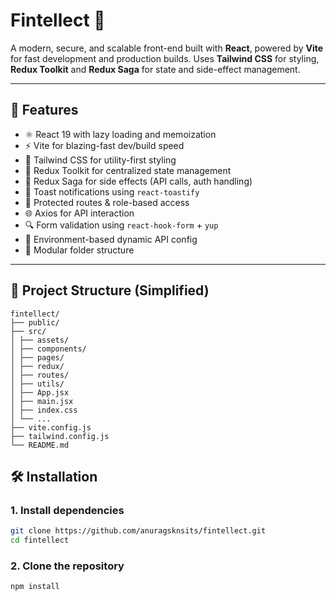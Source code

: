 # Fintellect 🧠

A modern, secure, and scalable front-end built with **React**, powered by **Vite** for fast development and production builds. Uses **Tailwind CSS** for styling, **Redux Toolkit** and **Redux Saga** for state and side-effect management.

---

## 🚀 Features

- ⚛️ React 19 with lazy loading and memoization
- ⚡ Vite for blazing-fast dev/build speed
- 🎨 Tailwind CSS for utility-first styling
- 🧠 Redux Toolkit for centralized state management
- 🔁 Redux Saga for side effects (API calls, auth handling)
- 🍞 Toast notifications using `react-toastify`
- 🔐 Protected routes & role-based access
- 🌐 Axios for API interaction
- 🔍 Form validation using `react-hook-form` + `yup`
- 🧾 Environment-based dynamic API config
- 🧠 Modular folder structure

---

## 📁 Project Structure (Simplified)

    fintellect/
    ├── public/
    ├── src/
    │ ├── assets/
    │ ├── components/
    │ ├── pages/
    │ ├── redux/
    │ ├── routes/
    │ ├── utils/
    │ ├── App.jsx
    │ ├── main.jsx
    │ ├── index.css
    │ └── ...
    ├── vite.config.js
    ├── tailwind.config.js
    └── README.md


## 🛠️ Installation

### 1. Install dependencies

```bash
git clone https://github.com/anuragsknsits/fintellect.git
cd fintellect
```
### 2. Clone the repository
```bash
npm install
```
